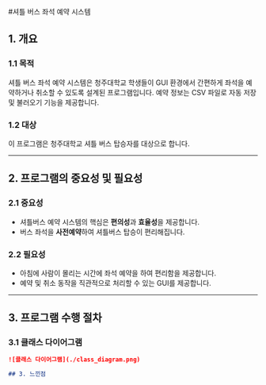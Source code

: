 #셔틀 버스 좌석 예약 시스템

## 1. 개요

### 1.1 목적
셔틀 버스 좌석 예약 시스템은 청주대학교 학생들이 GUI 환경에서 간편하게 좌석을 예약하거나 취소할 수 있도록 설계된 프로그램입니다. 예약 정보는 CSV 파일로 자동 저장 및 불러오기 기능을 제공합니다.

### 1.2 대상
이 프로그램은 청주대학교 셔틀 버스 탑승자를 대상으로 합니다.

---

## 2. 프로그램의 중요성 및 필요성

### 2.1 중요성
- 셔틀버스 예약 시스템의 핵심은 **편의성**과 **효율성**을 제공합니다.
- 버스 좌석을 **사전예약**하여 셔틀버스 탑승이 편리해집니다.

### 2.2 필요성
- 아침에 사람이 몰리는 시간에 좌석 예약을 하여 편리함을 제공합니다.
- 예약 및 취소 동작을 직관적으로 처리할 수 있는 GUI를 제공합니다.

---

## 3. 프로그램 수행 절차

### 3.1 클래스 다이어그램
```markdown
![클래스 다이어그램](./class_diagram.png)

## 3. 느낀점
